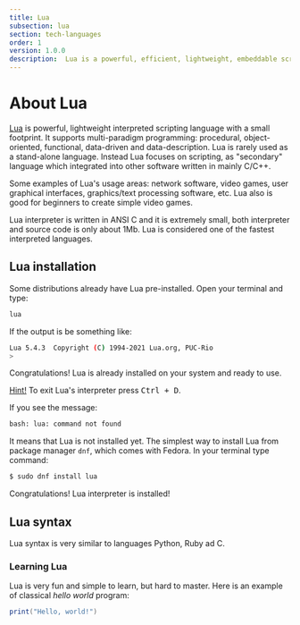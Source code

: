 ```yaml
---
title: Lua
subsection: lua
section: tech-languages
order: 1
version: 1.0.0
description:  Lua is a powerful, efficient, lightweight, embeddable scripting language.
---
```


# About Lua

[Lua](https://www.lua.org) is powerful, lightweight interpreted scripting language with a small footprint. It supports multi-paradigm programming: procedural, object-oriented, functional, data-driven and data-description. Lua is rarely used as a stand-alone language. Instead Lua focuses on scripting, as "secondary" language which integrated into other software written in mainly C/C++. 

Some examples of Lua's usage areas: network software, video games, user graphical interfaces, graphics/text processing software, etc. Lua also is good for beginners to create simple video games.

Lua interpreter is written in ANSI C and it is extremely small, both interpreter and source code is only about 1Mb. Lua is considered one of the fastest interpreted languages.

## Lua installation

Some distributions already have Lua pre-installed. Open your terminal and type:

```bash
lua
```

If the output is be something like:

```bash
Lua 5.4.3  Copyright (C) 1994-2021 Lua.org, PUC-Rio
>
```

Congratulations! Lua is already installed on your system and ready to use.

<ins>Hint!</ins> To exit Lua's interpreter press <kbd>Ctrl + D</kbd>.

If you see the message:

```bash
bash: lua: command not found
```

It means that Lua is not installed yet. The simplest way to install Lua from package manager `dnf`, which comes with Fedora. In your terminal type command:
```bash
$ sudo dnf install lua
```

Congratulations! Lua interpreter is installed!

## Lua syntax

Lua syntax is very similar to languages Python, Ruby ad C.

### Learning Lua

Lua is very fun and simple to learn, but hard to master. Here is an example of classical _hello world_ program:

```lua
print("Hello, world!")
```
